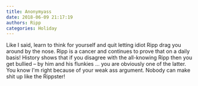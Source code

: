 ```yaml
---
title: Anonymyass
date: 2018-06-09 21:17:19
authors: Ripp
categories: Holiday
---
```


 Like I said, learn to think for yourself and quit letting idiot Ripp drag you around by the nose. Ripp is a cancer and continues to prove that on a daily basis! History shows that if you disagree with the all-knowing Ripp then you get bullied – by him and his flunkies … you are obviously one of the latter. You know I'm right because of your weak ass argument.  Nobody can make shit up like the Rippster!